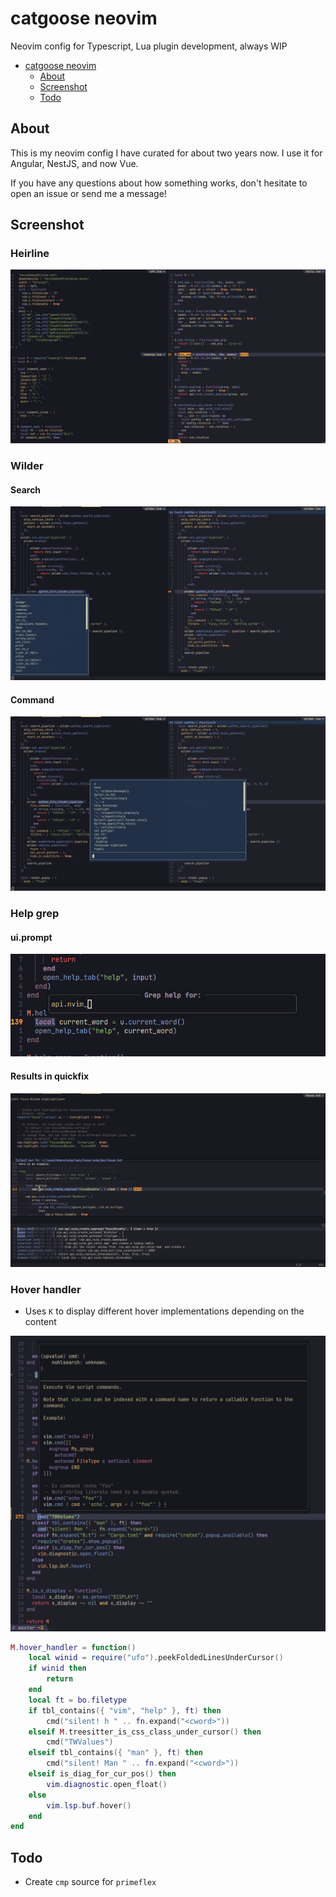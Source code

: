 # catgoose neovim

Neovim config for Typescript, Lua plugin development, always WIP

<!--toc:start-->

- [catgoose neovim](#catgoose-neovim)
  - [About](#about)
  - [Screenshot](#screenshot)
  - [Todo](#todo)
  <!--toc:end-->

## About

This is my neovim config I have curated for about two years now. I use it for
Angular, NestJS, and now Vue.

If you have any questions about how something works, don't hesitate to open
an issue or send me a message!

## Screenshot

### Heirline

![image](https://github.com/catgoose/nvim/blob/c3d07e870b87590d0acaa89be8f3a17fcf30ec9e/neovim1.png)

### Wilder

#### Search

![image](https://github.com/catgoose/nvim/blob/c3d07e870b87590d0acaa89be8f3a17fcf30ec9e/neovim2.png)

#### Command

![image](https://github.com/catgoose/nvim/blob/c3d07e870b87590d0acaa89be8f3a17fcf30ec9e/neovim3.png)

### Help grep

#### ui.prompt

![image](https://github.com/catgoose/nvim/blob/c3d07e870b87590d0acaa89be8f3a17fcf30ec9e/neovim4.png)

#### Results in quickfix

![image](https://github.com/catgoose/nvim/blob/c3d07e870b87590d0acaa89be8f3a17fcf30ec9e/neovim5.png)

### Hover handler

- Uses `K` to display different hover implementations depending on the content

![image](https://github.com/catgoose/nvim/blob/6159ac96f7a725a79d5ee5767c3d3ec8d1ece0ed/neovim6.png)

```lua
M.hover_handler = function()
    local winid = require("ufo").peekFoldedLinesUnderCursor()
    if winid then
        return
    end
    local ft = bo.filetype
    if tbl_contains({ "vim", "help" }, ft) then
        cmd("silent! h " .. fn.expand("<cword>"))
    elseif M.treesitter_is_css_class_under_cursor() then
        cmd("TWValues")
    elseif tbl_contains({ "man" }, ft) then
        cmd("silent! Man " .. fn.expand("<cword>"))
    elseif is_diag_for_cur_pos() then
        vim.diagnostic.open_float()
    else
        vim.lsp.buf.hover()
    end
end

```

## Todo

- Create `cmp` source for `primeflex`

